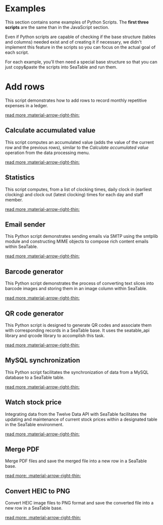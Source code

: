# Examples

This section contains some examples of Python Scripts. The **first three scripts** are the same than in the JavaScript section. 

Even if Python scripts are capable of checking if the base structure (tables and columns) needed exist and of creating it if necessary, we didn't implement this feature in the scripts so you can focus on the actual goal of each script. 

For each example, you'll then need a special base structure so that you can just copy&paste the scripts into SeaTable and run them.

# Add rows

This script demonstrates how to add rows to record monthly repetitive expenses in a ledger.

[read more :material-arrow-right-thin:](/scripts/javascript/examples/auto-add-rows/)

## Calculate accumulated value

This script computes an accumulated value (adds the value of the current row and the previous rows), similar to the *Calculate accumulated value* operation from the data processing menu.

[read more :material-arrow-right-thin:](/scripts/javascript/examples/calculate-accumulated-value/)

## Statistics

This script computes, from a list of clocking times, daily clock in (earliest clocking) and clock out (latest clocking) times for each day and staff member.

[read more :material-arrow-right-thin:](/scripts/javascript/examples/compute-attendance-statistics/)

## Email sender

This Python script demonstrates sending emails via SMTP using the smtplib module and constructing MIME objects to compose rich content emails within SeaTable.

[read more :material-arrow-right-thin:](/scripts/python/examples/send_email/)

## Barcode generator

This Python script demonstrates the process of converting text slices into barcode images and storing them in an image column within SeaTable.

[read more :material-arrow-right-thin:](/scripts/python/examples/generate_barcode/)

## QR code generator

This Python script is designed to generate QR codes and associate them with corresponding records in a SeaTable base. It uses the seatable_api library and qrcode library to accomplish this task.

[read more :material-arrow-right-thin:](/scripts/python/examples/generate_qrcode/)

## MySQL synchronization

This Python script facilitates the synchronization of data from a MySQL database to a SeaTable table.

[read more :material-arrow-right-thin:](/scripts/python/examples/sync_mysql/)

## Watch stock price

Integrating data from the Twelve Data API with SeaTable facilitates the updating and maintenance of current stock prices within a designated table in the SeaTable environment.

[read more :material-arrow-right-thin:](/scripts/python/examples/update_stock_price/)

## Merge PDF

Merge PDF files and save the merged file into a new row in a SeaTable base.

[read more: :material-arrow-right-thin:](/scripts/python/examples/merge_pdf/)

## Convert HEIC to PNG

Convert HEIC image files to PNG format and save the converted file into a new row in a SeaTable base.

[read more: :material-arrow-right-thin:](/scripts/python/examples/heic_to_png/)
